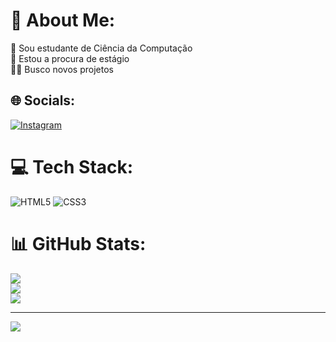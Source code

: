 # 💫 About Me:
🔭 Sou estudante de Ciência da Computação <br>👯 Estou a procura de estágio<br>👨‍💻 Busco novos projetos 


## 🌐 Socials:
[![Instagram](https://img.shields.io/badge/Instagram-%23E4405F.svg?logo=Instagram&logoColor=white)](https://instagram.com/https://www.instagram.com/_johnzzx/) 

# 💻 Tech Stack:
![HTML5](https://img.shields.io/badge/html5-%23E34F26.svg?style=for-the-badge&logo=html5&logoColor=white) ![CSS3](https://img.shields.io/badge/css3-%231572B6.svg?style=for-the-badge&logo=css3&logoColor=white)
# 📊 GitHub Stats:
![](https://github-readme-stats.vercel.app/api?username=John-Kennedyyy&theme=tokyonight&hide_border=false&include_all_commits=false&count_private=false)<br/>
![](https://github-readme-streak-stats.herokuapp.com/?user=John-Kennedyyy&theme=tokyonight&hide_border=false)<br/>
![](https://github-readme-stats.vercel.app/api/top-langs/?username=John-Kennedyyy&theme=tokyonight&hide_border=false&include_all_commits=false&count_private=false&layout=compact)

---
[![](https://visitcount.itsvg.in/api?id=John-Kennedyyy&icon=0&color=12)](https://visitcount.itsvg.in)

<!-- Proudly created with GPRM ( https://gprm.itsvg.in ) -->